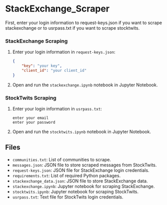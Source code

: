 # StackExchange_Scraper

First, enter your login information to request-keys.json if you want to scrape stackexchange or to usrpass.txt if you want to scrape stocktwits.

### StackExchange Scraping
1. Enter your login information in `request-keys.json`:
    ```json
    {
        "key": "your key",
        "client_id": "your client_id"
    }
    ```

2. Open and run the `stackexchange.ipynb` notebook in Jupyter Notebook.

### StockTwits Scraping
1. Enter your login information in `usrpass.txt`:
    ```
    enter your email
    enter your password
    ```

2. Open and run the `stocktwits.ipynb` notebook in Jupyter Notebook.

## Files
- `communities.txt`: List of communities to scrape.
- `messages.json`: JSON file to store scraped messages from StockTwits.
- `request-keys.json`: JSON file for StackExchange login credentials.
- `requirements.txt`: List of required Python packages.
- `stackexchange_data.json`: JSON file to store StackExchange data.
- `stackexchange.ipynb`: Jupyter notebook for scraping StackExchange.
- `stocktwits.ipynb`: Jupyter notebook for scraping StockTwits.
- `usrpass.txt`: Text file for StockTwits login credentials.
